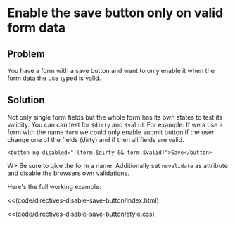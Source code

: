 # Enable the save button only on valid form data

## Problem

You have a form with a save button and want to only enable it when the form data the use typed is valid.


## Solution

Not only single form fields but the whole form has its own states to test its validity. You can can test for `$dirty`
 and `$valid`. For example: If we a use a form with the name `form` we could only enable submit button if the user
 change one of the fields (dirty) and if then all fields are valid.

    <button ng-disabled="!(form.$dirty && form.$valid)">Save</button>


W> Be sure to give the form a name. Additionally set `novalidate` as attribute and disable the browsers own
validations.


Here's the full working example:

<<(code/directives-disable-save-button/index.html)

<<(code/directives-disable-save-button/style.css)
